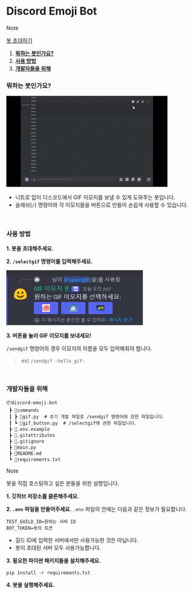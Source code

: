# Discord Emoji Bot

> [!NOTE]
> [봇 초대하기](https://discord.com/oauth2/authorize?client_id=1275860131711815690&permissions=826781527040&integration_type=0&scope=bot)

1. [**뭐하는 봇인가요?**](#뭐하는-봇인가요?)
2. [**사용 방법**](#사용-방법)
3. [**개발자들을 위해**](#개발자들을-위해)

### 뭐하는 봇인가요?

![예시 영상](img/example_test.gif)

- 니트로 없이 디스코드에서 GIF 이모지를 보낼 수 있게 도와주는 봇입니다.
- 슬래쉬(`/`) 명령어와 각 이모지들을 버튼으로 만들어 손쉽게 사용할 수 있습니다.

<br>

### 사용 방법 

**1. 봇을 초대해주세요.**

**2. `/selectgif` 명령어를 입력해주세요.**

![예시 사진](img/selectgif_example.png)

**3. 버튼을 눌러 GIF 이모지를 보내세요!**

`/sendgif` 명령어의 경우 이모지의 이름을 모두 입력해줘야 합니다.
> ex) `/sendgif :hello_gif:` 

<br>

### 개발자들을 위해

```
📦discord-emoji-bot
 ┣ 📂commands
 ┃ ┣ 📜gif.py  # 초기 개발 파일로 /sendgif 명령어에 관한 파일입니다.
 ┃ ┗ 📜gif_button.py  # /selectgif에 관한 파일입니다.
 ┣ 📜.env.example
 ┣ 📜.gitattributes
 ┣ 📜.gitignore
 ┣ 📜main.py
 ┣ 📜README.md
 ┗ 📜requirements.txt
 ```

> [!NOTE]
> 봇을 직접 호스팅하고 싶은 분들을 위한 설명입니다.

**1. 깃허브 저장소를 클론해주세요.**

**2. `.env` 파일을 만들어주세요.**
`.env` 파일의 안에는 다음과 같은 정보가 필요합니다.
```
TEST_GUILD_ID=원하는 서버 ID
BOT_TOKEN=봇의 토큰
```
- 길드 ID에 입력한 서버에서만 사용가능한 것은 아닙니다.
- 봇이 초대된 서버 모두 사용가능합니다.

**3. 필요한 파이썬 패키지들을 설치해주세요.**
```
pip install -r requirements.txt
```

**4. 봇을 실행해주세요.**